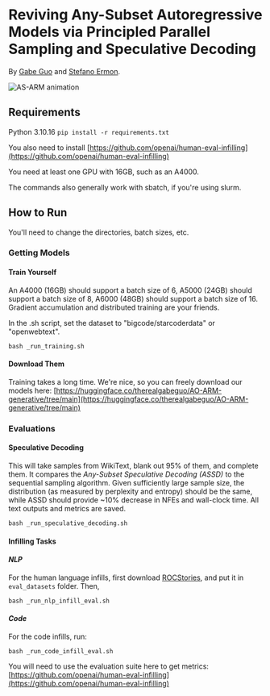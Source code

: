 # Reviving Any-Subset Autoregressive Models via Principled Parallel Sampling and Speculative Decoding

By [Gabe Guo](https://gabeguo.github.io/) and [Stefano Ermon](https://cs.stanford.edu/~ermon/).

![AS-ARM animation](assets/asarm.gif)

## Requirements

Python 3.10.16
```pip install -r requirements.txt```

You also need to install [https://github.com/openai/human-eval-infilling](https://github.com/openai/human-eval-infilling)

You need at least one GPU with 16GB, such as an A4000.

The commands also generally work with sbatch, if you're using slurm.

## How to Run

You'll need to change the directories, batch sizes, etc. 

### Getting Models

#### Train Yourself

An A4000 (16GB) should support a batch size of 6, A5000 (24GB) should support a batch size of 8, A6000 (48GB) should support a batch size of 16. Gradient accumulation and distributed training are your friends.

In the .sh script, set the dataset to "bigcode/starcoderdata" or "openwebtext".

```
bash _run_training.sh
```

#### Download Them

Training takes a long time. We're nice, so you can freely download our models here: [https://huggingface.co/therealgabeguo/AO-ARM-generative/tree/main](https://huggingface.co/therealgabeguo/AO-ARM-generative/tree/main)

### Evaluations

#### Speculative Decoding

This will take samples from WikiText, blank out 95% of them, and complete them. It compares the *Any-Subset Speculative Decoding (ASSD)* to the sequential sampling algorithm. Given sufficiently large sample size, the distribution (as measured by perplexity and entropy) should be the same, while ASSD should provide ~10% decrease in NFEs and wall-clock time. All text outputs and metrics are saved.

```
bash _run_speculative_decoding.sh
```

#### Infilling Tasks

#### *NLP*

For the human language infills, first download [ROCStories](https://github.com/HKUNLP/DiffuLLaMA/blob/main/evaluation/evaluation/cloze_test_val__spring2016.csv), and put it in ```eval_datasets``` folder. Then,

```
bash _run_nlp_infill_eval.sh
```

#### *Code*

For the code infills, run:

```
bash _run_code_infill_eval.sh
```

You will need to use the evaluation suite here to get metrics: [https://github.com/openai/human-eval-infilling](https://github.com/openai/human-eval-infilling)
